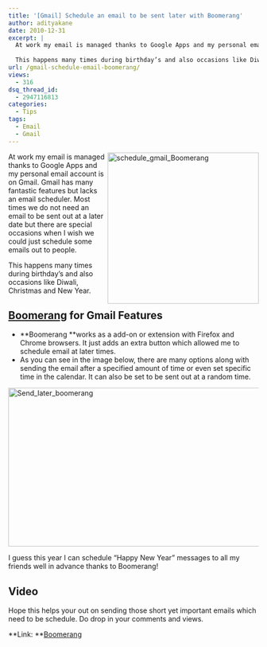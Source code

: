 ```yaml
---
title: '[Gmail] Schedule an email to be sent later with Boomerang'
author: adityakane
date: 2010-12-31
excerpt: |
  At work my email is managed thanks to Google Apps and my personal email account is on Gmail. Gmail has many fantastic features but lacks an email scheduler. Most times we do not need an email to be sent out at a later date but there are special occasions when I wish we could just schedule some emails out to people.
  
  This happens many times during birthday’s and also occasions like Diwali, Christmas and New Year.
url: /gmail-schedule-email-boomerang/
views:
  - 316
dsq_thread_id:
  - 2947116813
categories:
  - Tips
tags:
  - Email
  - Gmail
---
```

[<img style="background-image: none; padding-left: 0px; padding-right: 0px; display: inline; float: right; padding-top: 0px; border-width: 0px;" title="schedule_gmail_Boomerang" src="http://cdn.devilsworkshop.org/files/2010/12/schedule_gmail_Boomerang_thumb.png" border="0" alt="schedule_gmail_Boomerang" width="304" height="304" align="right" />][1]At work my email is managed thanks to Google Apps and my personal email account is on Gmail. Gmail has many fantastic features but lacks an email scheduler. Most times we do not need an email to be sent out at a later date but there are special occasions when I wish we could just schedule some emails out to people.

This happens many times during birthday’s and also occasions like Diwali, Christmas and New Year.

## **<a href="http://www.boomeranggmail.com/index.html" onclick="_gaq.push(['_trackEvent', 'outbound-article', 'http://www.boomeranggmail.com/index.html', 'Boomerang']);" >Boomerang</a> for Gmail Features**

  * **Boomerang **works as a add-on or extension with Firefox and Chrome browsers. It just adds an extra button which allowed me to schedule email at later times.
  * As you can see in the image below, there are many options along with sending the email after a specified amount of time or even set specific time in the calendar. It can also be set to be sent out at a random time.

[<img style="background-image: none; padding-left: 0px; padding-right: 0px; display: inline; padding-top: 0px; border-width: 0px;" title="Send_later_boomerang" src="http://cdn.devilsworkshop.org/files/2010/12/Send_later_boomerang_thumb.png" border="0" alt="Send_later_boomerang" width="554" height="319" />][2]

I guess this year I can schedule &#8220;Happy New Year&#8221; messages to all my friends well in advance thanks to Boomerang!

## Video



Hope this helps your out on sending those short yet important emails which need to be schedule. Do drop in your comments and views.

**Link: **<a href="http://www.boomeranggmail.com/index.html" onclick="_gaq.push(['_trackEvent', 'outbound-article', 'http://www.boomeranggmail.com/index.html', 'Boomerang']);" >Boomerang</a>

 [1]: http://cdn.devilsworkshop.org/files/2010/12/schedule_gmail_Boomerang.png
 [2]: http://cdn.devilsworkshop.org/files/2010/12/Send_later_boomerang.png

